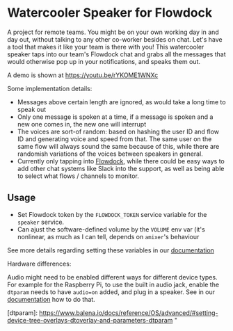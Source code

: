 # Watercooler Speaker for Flowdock

A project for remote teams. You might be on your own working day in and day out, without
talking to any other co-worker besides on chat. Let's have a tool that makes it like
your team is there with you! This watercooler speaker taps into our team's Flowdock chat
and grabs all the messages that would otherwise pop up in your notifications, and speaks
them out.

A demo is shown at https://youtu.be/rYKOME1WNXc

Some implementation details:

* Messages above certain length are ignored, as would take a long time to speak out
* Only one message is spoken at a time, if a message is spoken and a new one comes in, the
  new one will interrupt
* The voices are sort-of random: based on hashing the user ID and flow ID and generating
  voice and speed from that. The same user on the same flow will always sound the same because
  of this, while there are randomish variations of the voices between speakers in general.
* Currently only tapping into [Flowdock](https://www.flowdock.com/), while there could be easy
  ways to add other chat systems like Slack into the support, as well as being able to select
  what flows / channels to monitor. 

## Usage

* Set Flowdock token by the `FLOWDOCK_TOKEN` service variable for the `speaker` service.
* Can ajust the software-defined volume by the `VOLUME` env var (it's nonlinear, as much as I can tell,
  depends on `amixer`'s behaviour

See more details regarding setting these variables in our [documentation][env-var-docs]

Hardware differences:

Audio might need to be enabled different ways for different device types. For example for the Raspberry Pi,
to use the built in audio jack,  enable the `dtparam` needs to have `audio=on` added, and plug in a speaker.
See in our [documentation](dtparam) how to do that.


[env-var-docs]: https://www.balena.io/docs/learn/manage/serv-vars/ "Environment and service variables"
[dtparam]: https://www.balena.io/docs/reference/OS/advanced/#setting-device-tree-overlays-dtoverlay-and-parameters-dtparam "

